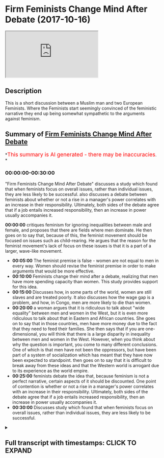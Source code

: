 # Firm Feminists Change Mind After Debate (2017-10-16)

<iframe loading='lazy' allow='autoplay' src='https://www.youtube.com/embed/Mmu0GgrKTnU'></iframe>

## Description

This is a short discussion between a Muslim man and two European Feminists. Where the Feminists start seemingly convinced of the feministic narrative they end up being somewhat sympathetic to the arguments against feminism.

## Summary of [Firm Feminists Change Mind After Debate](https://www.youtube.com/watch?v=Mmu0GgrKTnU)

*<span style="color:red; font-size:125%">This summary is AI generated - there may be inaccuracies</span>. *

### <a onclick="modifyYTiframeseektime('0')">00:00:00-00:30:00</a>

 "Firm Feminists Change Mind After Debate" discusses a study which found that when feminists focus on overall issues, rather than individual issues, they are less likely to be successful.  also discusses a debate between feminists about whether or not a rise in a manager's power correlates with an increase in their responsibility. Ultimately, both sides of the debate agree that if a job entails increased responsibility, then an increase in power usually accompanies it.

**<a onclick="modifyYTiframeseektime('0')">00:00:00</a>** critiques feminism for ignoring inequalities between male and female, and proposes that there are fields where men dominate. He then goes on to say that, because of this, the feminist movement should be focused on issues such as child-rearing. He argues that the reason for the feminist movement's lack of focus on these issues is that it is a part of a larger, wave-like movement.

* **<a onclick="modifyYTiframeseektime('300')">00:05:00</a>** The feminist premise is false - women are not equal to men in every way. Women should revise the feminist premise in order to make arguments that would be more effective.
* **<a onclick="modifyYTiframeseektime('600')">00:10:00</a>** Feminists change their mind after a debate, realizing that men have more spending capacity than women. This study provides support for this idea.
* **<a onclick="modifyYTiframeseektime('900')">00:15:00</a>** Discusses how, in some parts of the world, women are still slaves and are treated poorly. It also discusses how the wage gap is a problem, and how, in Congo, men are more likely to die than women.
* **<a onclick="modifyYTiframeseektime('1200')">00:20:00</a>** a woman argues that it is ridiculous to talk about "wide equality" between men and women in the West, but it is even more ridiculous to talk about that in Eastern and African countries. She goes on to say that in those countries, men have more money due to the fact that they need to feed their families. She then says that if you are one-dimensional, you will think that there is a large disparity in inequality between men and women in the West. However, when you think about why the question is important, you come to many different conclusions. One of which is that men have not been the oppressors, but have been part of a system of socialization which has meant that they have now been expected to standpoint.  then goes on to say that it is difficult to break away from these ideas and that the Western world is arrogant due to its experience as the world empire.
* **<a onclick="modifyYTiframeseektime('1500')">00:25:00</a>**  feminists debate the idea that, because feminism is not a perfect narrative, certain aspects of it should be discounted. One point of contention is whether or not a rise in a manager's power correlates with an increase in their responsibility. Ultimately, both sides of the debate agree that if a job entails increased responsibility, then an increase in power usually accompanies it.
* **<a onclick="modifyYTiframeseektime('1800')">00:30:00</a>** Discusses study which found that when feminists focus on overall issues, rather than individual issues, they are less likely to be successful.

<details><summary><h2>Full transcript with timestamps: CLICK TO EXPAND</h2></summary>

<a onclick="modifyYTiframeseektime('21')">0:00:21</a> simply because why the looks of it from  
<a onclick="modifyYTiframeseektime('24')">0:00:24</a> a new perspective not as interested in  
<a onclick="modifyYTiframeseektime('26')">0:00:26</a> debates why are we more interested a  
<a onclick="modifyYTiframeseektime('34')">0:00:34</a> makeup more interested in robots no  
<a onclick="modifyYTiframeseektime('44')">0:00:44</a> reason why I'm a moisture social  
<a onclick="modifyYTiframeseektime('50')">0:00:50</a> construction or is it something that it  
<a onclick="modifyYTiframeseektime('52')">0:00:52</a> partially is like some culture I think  
<a onclick="modifyYTiframeseektime('57')">0:00:57</a> in some cultures women don't have  
<a onclick="modifyYTiframeseektime('67')">0:01:07</a> don't know about cultures where they are  
<a onclick="modifyYTiframeseektime('70')">0:01:10</a> part of debates that I did partially  
<a onclick="modifyYTiframeseektime('74')">0:01:14</a> like their disinterest is partially the  
<a onclick="modifyYTiframeseektime('77')">0:01:17</a> fault of the society that they grew up  
<a onclick="modifyYTiframeseektime('99')">0:01:39</a> that's the case this is a natural  
<a onclick="modifyYTiframeseektime('102')">0:01:42</a> reflection of who wants to do like maybe  
<a onclick="modifyYTiframeseektime('111')">0:01:51</a> some people uncomfortable about certain  
<a onclick="modifyYTiframeseektime('115')">0:01:55</a> things due to the way that was society's  
<a onclick="modifyYTiframeseektime('117')">0:01:57</a> chocolate I think you know what the same  
<a onclick="modifyYTiframeseektime('125')">0:02:05</a> country  
<a onclick="modifyYTiframeseektime('130')">0:02:10</a> can I get something allow me to  
<a onclick="modifyYTiframeseektime('133')">0:02:13</a> speculate I mean I'm not really a as a  
<a onclick="modifyYTiframeseektime('144')">0:02:24</a> result of a feministic narrative which  
<a onclick="modifyYTiframeseektime('148')">0:02:28</a> were blood yeah so feminism is an  
<a onclick="modifyYTiframeseektime('153')">0:02:33</a> ideology which forces want to think  
<a onclick="modifyYTiframeseektime('155')">0:02:35</a> about lack of equality in every single  
<a onclick="modifyYTiframeseektime('158')">0:02:38</a> segment of society so here in speaker's  
<a onclick="modifyYTiframeseektime('161')">0:02:41</a> corner a place where there's no  
<a onclick="modifyYTiframeseektime('163')">0:02:43</a> discussion there's no disagreement that  
<a onclick="modifyYTiframeseektime('167')">0:02:47</a> there's equal opportunities yeah there's  
<a onclick="modifyYTiframeseektime('169')">0:02:49</a> no discrimination in terms of the  
<a onclick="modifyYTiframeseektime('171')">0:02:51</a> population here the demographically no  
<a onclick="modifyYTiframeseektime('174')">0:02:54</a> one is saying for there's no one can  
<a onclick="modifyYTiframeseektime('176')">0:02:56</a> argue that women are not allowed in or  
<a onclick="modifyYTiframeseektime('178')">0:02:58</a> that they're not allowed these  
<a onclick="modifyYTiframeseektime('179')">0:02:59</a> opportunities why even in a place like  
<a onclick="modifyYTiframeseektime('180')">0:03:00</a> this you communist it is not as much  
<a onclick="modifyYTiframeseektime('181')">0:03:01</a> women and there's the fault of this  
<a onclick="modifyYTiframeseektime('183')">0:03:03</a> person before that person I'm just  
<a onclick="modifyYTiframeseektime('185')">0:03:05</a> saying that this is where it becomes  
<a onclick="modifyYTiframeseektime('187')">0:03:07</a> ridiculous in my opinion why because the  
<a onclick="modifyYTiframeseektime('190')">0:03:10</a> feminists ignore it  
<a onclick="modifyYTiframeseektime('192')">0:03:12</a> well if I'm a second heretic when it  
<a onclick="modifyYTiframeseektime('194')">0:03:14</a> gets to this level of insinuating that  
<a onclick="modifyYTiframeseektime('197')">0:03:17</a> every every inequality between male and  
<a onclick="modifyYTiframeseektime('202')">0:03:22</a> female is a result of social pressure  
<a onclick="modifyYTiframeseektime('205')">0:03:25</a> resolve the institution or result of men  
<a onclick="modifyYTiframeseektime('209')">0:03:29</a> even with males for somehow maybe  
<a onclick="modifyYTiframeseektime('212')">0:03:32</a> they're doing something that you know  
<a onclick="modifyYTiframeseektime('214')">0:03:34</a> they're not allowing women to progress  
<a onclick="modifyYTiframeseektime('216')">0:03:36</a> when that happens it becomes fight  
<a onclick="modifyYTiframeseektime('218')">0:03:38</a> ridiculous so here I say sometimes we  
<a onclick="modifyYTiframeseektime('222')">0:03:42</a> have to this is my proposition there are  
<a onclick="modifyYTiframeseektime('225')">0:03:45</a> some fields  
<a onclick="modifyYTiframeseektime('227')">0:03:47</a> there are some fields in humans  
<a onclick="modifyYTiframeseektime('230')">0:03:50</a> economy yeah in any given society  
<a onclick="modifyYTiframeseektime('234')">0:03:54</a> whereby men dominates that profession I  
<a onclick="modifyYTiframeseektime('238')">0:03:58</a> was just reading on BBC that women  
<a onclick="modifyYTiframeseektime('240')">0:04:00</a> dominate Madhuri there's this guy he's a  
<a onclick="modifyYTiframeseektime('243')">0:04:03</a> BBC right now this guy he came in he  
<a onclick="modifyYTiframeseektime('247')">0:04:07</a> wanted to be a midwife yeah a midwife  
<a onclick="modifyYTiframeseektime('249')">0:04:09</a> was the guy who takes me you know care  
<a onclick="modifyYTiframeseektime('251')">0:04:11</a> of pregnant women and the delivery of  
<a onclick="modifyYTiframeseektime('253')">0:04:13</a> the baby and then afterwards yeah  
<a onclick="modifyYTiframeseektime('256')">0:04:16</a> women don't demand it and sometimes they  
<a onclick="modifyYTiframeseektime('259')">0:04:19</a> reject it so in other words the consumer  
<a onclick="modifyYTiframeseektime('262')">0:04:22</a> here which is a woman because only a  
<a onclick="modifyYTiframeseektime('264')">0:04:24</a> woman can be pregnant and give birth  
<a onclick="modifyYTiframeseektime('265')">0:04:25</a> they don't want this for the most part  
<a onclick="modifyYTiframeseektime('268')">0:04:28</a> they don't feel comfortable with this  
<a onclick="modifyYTiframeseektime('269')">0:04:29</a> yeah now the feminist movement has not  
<a onclick="modifyYTiframeseektime('272')">0:04:32</a> said anything about and not said well  
<a onclick="modifyYTiframeseektime('275')">0:04:35</a> done we want we want equality in  
<a onclick="modifyYTiframeseektime('277')">0:04:37</a> mid-missouri  
<a onclick="modifyYTiframeseektime('279')">0:04:39</a> that's not really their reason to be  
<a onclick="modifyYTiframeseektime('282')">0:04:42</a> there I mean the feminist part really  
<a onclick="modifyYTiframeseektime('284')">0:04:44</a> has the same  
<a onclick="modifyYTiframeseektime('287')">0:04:47</a> yeah about issues because they have like  
<a onclick="modifyYTiframeseektime('290')">0:04:50</a> a like a wave like it's the same thing  
<a onclick="modifyYTiframeseektime('293')">0:04:53</a> you cannot the connect movement to to  
<a onclick="modifyYTiframeseektime('296')">0:04:56</a> about the DVD child it's less to do with  
<a onclick="modifyYTiframeseektime('301')">0:05:01</a> intellectual equality and like as more  
<a onclick="modifyYTiframeseektime('304')">0:05:04</a> to do with biology and if a man was  
<a onclick="modifyYTiframeseektime('307')">0:05:07</a> having like a testicular examination he  
<a onclick="modifyYTiframeseektime('310')">0:05:10</a> would probably also want someone  
<a onclick="modifyYTiframeseektime('314')">0:05:14</a> now thank you very much that's that's  
<a onclick="modifyYTiframeseektime('316')">0:05:16</a> good I agree with that of academic like  
<a onclick="modifyYTiframeseektime('324')">0:05:24</a> intellect and that our intellect base  
<a onclick="modifyYTiframeseektime('326')">0:05:26</a> and just  
<a onclick="modifyYTiframeseektime('330')">0:05:30</a> yeah I did oh you mean I think you made  
<a onclick="modifyYTiframeseektime('332')">0:05:32</a> a really really good point yeah both of  
<a onclick="modifyYTiframeseektime('334')">0:05:34</a> you made really good points I agree with  
<a onclick="modifyYTiframeseektime('335')">0:05:35</a> your point Jeff what one the situation  
<a onclick="modifyYTiframeseektime('338')">0:05:38</a> is this  
<a onclick="modifyYTiframeseektime('341')">0:05:41</a> this firmness would actually argue that  
<a onclick="modifyYTiframeseektime('345')">0:05:45</a> there should be absolute equality  
<a onclick="modifyYTiframeseektime('347')">0:05:47</a> between men aware what absolute absolute  
<a onclick="modifyYTiframeseektime('350')">0:05:50</a> equality entails is literally every  
<a onclick="modifyYTiframeseektime('353')">0:05:53</a> social political and economic factor is  
<a onclick="modifyYTiframeseektime('357')">0:05:57</a> equalized to the nth degree so  
<a onclick="modifyYTiframeseektime('359')">0:05:59</a> everything is perfect I say no we should  
<a onclick="modifyYTiframeseektime('363')">0:06:03</a> potentially have a general equality yeah  
<a onclick="modifyYTiframeseektime('366')">0:06:06</a> well not an absolute equality because  
<a onclick="modifyYTiframeseektime('367')">0:06:07</a> when you start speaking about absolute  
<a onclick="modifyYTiframeseektime('369')">0:06:09</a> equality then these examples of males  
<a onclick="modifyYTiframeseektime('372')">0:06:12</a> wanting to be examined by another male  
<a onclick="modifyYTiframeseektime('374')">0:06:14</a> available particular cancer whatever may  
<a onclick="modifyYTiframeseektime('377')">0:06:17</a> be or woman wanting to be examined by  
<a onclick="modifyYTiframeseektime('379')">0:06:19</a> another woman when it comes to giving a  
<a onclick="modifyYTiframeseektime('381')">0:06:21</a> verse or in mid-missouri or whatever  
<a onclick="modifyYTiframeseektime('383')">0:06:23</a> those arguments can't be made but me and  
<a onclick="modifyYTiframeseektime('385')">0:06:25</a> you both can see you see the value in  
<a onclick="modifyYTiframeseektime('388')">0:06:28</a> those arguments in other words the  
<a onclick="modifyYTiframeseektime('389')">0:06:29</a> feminist premise is false  
<a onclick="modifyYTiframeseektime('393')">0:06:33</a> it's true that a lot of feminists argue  
<a onclick="modifyYTiframeseektime('395')">0:06:35</a> for absolutely polity back yes Nolan or  
<a onclick="modifyYTiframeseektime('398')">0:06:38</a> I think that's also like that used to be  
<a onclick="modifyYTiframeseektime('401')">0:06:41</a> more in the old like in the 70s that's  
<a onclick="modifyYTiframeseektime('404')">0:06:44</a> what they wanted but now something I  
<a onclick="modifyYTiframeseektime('409')">0:06:49</a> read recently a very simple is their  
<a onclick="modifyYTiframeseektime('410')">0:06:50</a> family's book by magazi I thought you  
<a onclick="modifyYTiframeseektime('415')">0:06:55</a> know a taffetta Ted Ted talk speech  
<a onclick="modifyYTiframeseektime('417')">0:06:57</a> right and it's for fourteen points of  
<a onclick="modifyYTiframeseektime('419')">0:06:59</a> Communist Manifesto some tonight  
<a onclick="modifyYTiframeseektime('422')">0:07:02</a> fifteen points or 14 I remember number  
<a onclick="modifyYTiframeseektime('426')">0:07:06</a> one point that she made was that you  
<a onclick="modifyYTiframeseektime('428')">0:07:08</a> matter equally no matter what that's  
<a onclick="modifyYTiframeseektime('430')">0:07:10</a> what she said no matter what no ifs no  
<a onclick="modifyYTiframeseektime('432')">0:07:12</a> buts so in other words the way I've  
<a onclick="modifyYTiframeseektime('435')">0:07:15</a> interpreted her first point and her  
<a onclick="modifyYTiframeseektime('437')">0:07:17</a> so-called terminus manifesto is to  
<a onclick="modifyYTiframeseektime('439')">0:07:19</a> suggest that there should be an absolute  
<a onclick="modifyYTiframeseektime('441')">0:07:21</a> equality now if we're in turn this is  
<a onclick="modifyYTiframeseektime('443')">0:07:23</a> not the seventies movement or the second  
<a onclick="modifyYTiframeseektime('445')">0:07:25</a> wave feminism this is you know three  
<a onclick="modifyYTiframeseektime('448')">0:07:28</a> first century feminism I'm saying that  
<a onclick="modifyYTiframeseektime('449')">0:07:29</a> if we want to make those arguments that  
<a onclick="modifyYTiframeseektime('452')">0:07:32</a> we've made today we should we should  
<a onclick="modifyYTiframeseektime('453')">0:07:33</a> actually say we need to revise the  
<a onclick="modifyYTiframeseektime('455')">0:07:35</a> feminist premise because every time now  
<a onclick="modifyYTiframeseektime('458')">0:07:38</a> we ask question do you have to go on our  
<a onclick="modifyYTiframeseektime('459')">0:07:39</a> feminist glasses and ask the question  
<a onclick="modifyYTiframeseektime('462')">0:07:42</a> before we do so one thing is that the  
<a onclick="modifyYTiframeseektime('464')">0:07:44</a> glasses have a have a skewed in other  
<a onclick="modifyYTiframeseektime('470')">0:07:50</a> words they skew your thinking to a  
<a onclick="modifyYTiframeseektime('472')">0:07:52</a> certain direction they magnify certain  
<a onclick="modifyYTiframeseektime('474')">0:07:54</a> things we should not be magnified and  
<a onclick="modifyYTiframeseektime('475')">0:07:55</a> they reduce sentence we should not be  
<a onclick="modifyYTiframeseektime('477')">0:07:57</a> reduced because this mug would my point  
<a onclick="modifyYTiframeseektime('480')">0:08:00</a> I think that you're saying that  
<a onclick="modifyYTiframeseektime('485')">0:08:05</a> because much of the feminist movement is  
<a onclick="modifyYTiframeseektime('488')">0:08:08</a> not really in the institutions somehow  
<a onclick="modifyYTiframeseektime('491')">0:08:11</a> they have entered the most the  
<a onclick="modifyYTiframeseektime('498')">0:08:18</a> high-class line mr. oh yeah  
<a onclick="modifyYTiframeseektime('500')">0:08:20</a> have allowed them to be like Dettol  
<a onclick="modifyYTiframeseektime('504')">0:08:24</a> really hot I mean you can't really talk  
<a onclick="modifyYTiframeseektime('507')">0:08:27</a> about the quality and and see what is  
<a onclick="modifyYTiframeseektime('512')">0:08:32</a> biologically linked to the women and  
<a onclick="modifyYTiframeseektime('515')">0:08:35</a> what is not and what is those opposed  
<a onclick="modifyYTiframeseektime('521')">0:08:41</a> down in America in the demographical  
<a onclick="modifyYTiframeseektime('523')">0:08:43</a> perspective were 85 percent of women  
<a onclick="modifyYTiframeseektime('526')">0:08:46</a> disassociated with the feminist movement  
<a onclick="modifyYTiframeseektime('528')">0:08:48</a> so from the demographic perspective I  
<a onclick="modifyYTiframeseektime('530')">0:08:50</a> don't think that people are feminists by  
<a onclick="modifyYTiframeseektime('532')">0:08:52</a> Lodge but the point of our institution  
<a onclick="modifyYTiframeseektime('534')">0:08:54</a> has definitely changed Semitism Kennedy  
<a onclick="modifyYTiframeseektime('539')">0:08:59</a> and Johnson right America they actually  
<a onclick="modifyYTiframeseektime('543')">0:09:03</a> put her law equality legislation 96 a  
<a onclick="modifyYTiframeseektime('546')">0:09:06</a> few nights until Joe Johnson drains it  
<a onclick="modifyYTiframeseektime('550')">0:09:10</a> was a range of legislation I was before  
<a onclick="modifyYTiframeseektime('551')">0:09:11</a> and continue to purport in this country  
<a onclick="modifyYTiframeseektime('553')">0:09:13</a> 1998 equality act another so these  
<a onclick="modifyYTiframeseektime('559')">0:09:19</a> things are influenced by the public  
<a onclick="modifyYTiframeseektime('561')">0:09:21</a> school who can say they're not and I  
<a onclick="modifyYTiframeseektime('563')">0:09:23</a> think that there is a reason for it to  
<a onclick="modifyYTiframeseektime('565')">0:09:25</a> be in place not saying it's a bad thing  
<a onclick="modifyYTiframeseektime('567')">0:09:27</a> actually that's a bad thing why I'm  
<a onclick="modifyYTiframeseektime('569')">0:09:29</a> saying is that when we start insisting  
<a onclick="modifyYTiframeseektime('571')">0:09:31</a> on equality on every big and small thing  
<a onclick="modifyYTiframeseektime('574')">0:09:34</a> we start to fall into problems when we  
<a onclick="modifyYTiframeseektime('577')">0:09:37</a> start going into the nuances on society  
<a onclick="modifyYTiframeseektime('579')">0:09:39</a> like things like memory you need to get  
<a onclick="modifyYTiframeseektime('585')">0:09:45</a> over the bigger issues first or like  
<a onclick="modifyYTiframeseektime('587')">0:09:47</a> equality of pay and things that are  
<a onclick="modifyYTiframeseektime('590')">0:09:50</a> still a huge problem before they will  
<a onclick="modifyYTiframeseektime('593')">0:09:53</a> pay the problem yes somehow you need to  
<a onclick="modifyYTiframeseektime('598')">0:09:58</a> give it up to the so where is the  
<a onclick="modifyYTiframeseektime('604')">0:10:04</a> quality of problem where is that problem  
<a onclick="modifyYTiframeseektime('606')">0:10:06</a> in America in Germany in Germany has  
<a onclick="modifyYTiframeseektime('608')">0:10:08</a> also on how ordinal all of you come to  
<a onclick="modifyYTiframeseektime('610')">0:10:10</a> that conclusion so I know America  
<a onclick="modifyYTiframeseektime('613')">0:10:13</a> actually forced a lot of companies in  
<a onclick="modifyYTiframeseektime('616')">0:10:16</a> Germany to start hiring more women into  
<a onclick="modifyYTiframeseektime('618')">0:10:18</a> CEO positions and it was not enforced  
<a onclick="modifyYTiframeseektime('622')">0:10:22</a> enough and so even by the end of the  
<a onclick="modifyYTiframeseektime('624')">0:10:24</a> year there were less women in the CEO  
<a onclick="modifyYTiframeseektime('626')">0:10:26</a> positions than there by law should have  
<a onclick="modifyYTiframeseektime('629')">0:10:29</a> been  
<a onclick="modifyYTiframeseektime('632')">0:10:32</a> well I want to tell you is that there's  
<a onclick="modifyYTiframeseektime('633')">0:10:33</a> an interesting book there's two books at  
<a onclick="modifyYTiframeseektime('636')">0:10:36</a> this guy's written which I actually  
<a onclick="modifyYTiframeseektime('637')">0:10:37</a> recommend him there is worried feral  
<a onclick="modifyYTiframeseektime('639')">0:10:39</a> warfare in something like this between  
<a onclick="modifyYTiframeseektime('642')">0:10:42</a> the elves and  
<a onclick="modifyYTiframeseektime('643')">0:10:43</a> he wrote one book called the myth of  
<a onclick="modifyYTiframeseektime('645')">0:10:45</a> male power and he wrote another book  
<a onclick="modifyYTiframeseektime('647')">0:10:47</a> about pain but he was really very strong  
<a onclick="modifyYTiframeseektime('652')">0:10:52</a> in his analysis I believe he was talking  
<a onclick="modifyYTiframeseektime('654')">0:10:54</a> about the American context but it's also  
<a onclick="modifyYTiframeseektime('655')">0:10:55</a> the Western context what he said is that  
<a onclick="modifyYTiframeseektime('658')">0:10:58</a> basically the wage the gender wage gap  
<a onclick="modifyYTiframeseektime('661')">0:11:01</a> because of his muscle you why he says  
<a onclick="modifyYTiframeseektime('663')">0:11:03</a> that he says that when we compare men  
<a onclick="modifyYTiframeseektime('665')">0:11:05</a> and women's pain we compare like for  
<a onclick="modifyYTiframeseektime('668')">0:11:08</a> like so for example we literally look in  
<a onclick="modifyYTiframeseektime('670')">0:11:10</a> every given sector  
<a onclick="modifyYTiframeseektime('677')">0:11:17</a> we look at every given sector for things  
<a onclick="modifyYTiframeseektime('680')">0:11:20</a> like we look at what an engineer woman  
<a onclick="modifyYTiframeseektime('684')">0:11:24</a> is making compared to an engineer man  
<a onclick="modifyYTiframeseektime('686')">0:11:26</a> what engineer what a doctor woman is  
<a onclick="modifyYTiframeseektime('688')">0:11:28</a> making professor was up to man is big  
<a onclick="modifyYTiframeseektime('690')">0:11:30</a> and we look at the means of those few  
<a onclick="modifyYTiframeseektime('692')">0:11:32</a> things for the man so what he says is  
<a onclick="modifyYTiframeseektime('700')">0:11:40</a> that though he says eleven reasons why  
<a onclick="modifyYTiframeseektime('703')">0:11:43</a> actually men don't make more than women  
<a onclick="modifyYTiframeseektime('706')">0:11:46</a> he says one of them is the fact that men  
<a onclick="modifyYTiframeseektime('707')">0:11:47</a> decide to continue in what occupation  
<a onclick="modifyYTiframeseektime('710')">0:11:50</a> whereas women take maternity leave in  
<a onclick="modifyYTiframeseektime('712')">0:11:52</a> other words the experience of a man is  
<a onclick="modifyYTiframeseektime('714')">0:11:54</a> more than the experience of a woman  
<a onclick="modifyYTiframeseektime('715')">0:11:55</a> where the analysis is fair is diffic a  
<a onclick="modifyYTiframeseektime('718')">0:11:58</a> shoes and experience are the same for  
<a onclick="modifyYTiframeseektime('720')">0:12:00</a> example if I have the same  
<a onclick="modifyYTiframeseektime('722')">0:12:02</a> qualifications as you and I get a job  
<a onclick="modifyYTiframeseektime('725')">0:12:05</a> and you don't get a job I got the same  
<a onclick="modifyYTiframeseektime('727')">0:12:07</a> experiences use and that's a problem  
<a onclick="modifyYTiframeseektime('729')">0:12:09</a> that's one that's one thing the other  
<a onclick="modifyYTiframeseektime('731')">0:12:11</a> point is part-time and full-time  
<a onclick="modifyYTiframeseektime('732')">0:12:12</a> occupation to a woman choose to go on  
<a onclick="modifyYTiframeseektime('734')">0:12:14</a> part-time more often than men a third  
<a onclick="modifyYTiframeseektime('737')">0:12:17</a> thing is men decide to go to other  
<a onclick="modifyYTiframeseektime('739')">0:12:19</a> countries and other localities whereby  
<a onclick="modifyYTiframeseektime('741')">0:12:21</a> there's more traveling because for some  
<a onclick="modifyYTiframeseektime('743')">0:12:23</a> reason men generally like to travel more  
<a onclick="modifyYTiframeseektime('745')">0:12:25</a> for work for men like to do or men have  
<a onclick="modifyYTiframeseektime('749')">0:12:29</a> shown perspective to be able to work in  
<a onclick="modifyYTiframeseektime('753')">0:12:33</a> what they do survive  
<a onclick="modifyYTiframeseektime('754')">0:12:34</a> there's 11 of those I'm not going to go  
<a onclick="modifyYTiframeseektime('755')">0:12:35</a> through them but basically he goes and  
<a onclick="modifyYTiframeseektime('758')">0:12:38</a> in a lot of jobs you don't necessarily  
<a onclick="modifyYTiframeseektime('760')">0:12:40</a> enter a dangerous environment so like  
<a onclick="modifyYTiframeseektime('763')">0:12:43</a> for construction workers it's completely  
<a onclick="modifyYTiframeseektime('765')">0:12:45</a> understandable that you're a doctor like  
<a onclick="modifyYTiframeseektime('767')">0:12:47</a> you said yeah except it so we have to  
<a onclick="modifyYTiframeseektime('770')">0:12:50</a> also apply the other logic now an  
<a onclick="modifyYTiframeseektime('772')">0:12:52</a> interesting point to know is as follows  
<a onclick="modifyYTiframeseektime('774')">0:12:54</a> there's a difference and this is a  
<a onclick="modifyYTiframeseektime('775')">0:12:55</a> really powerful point that he made to  
<a onclick="modifyYTiframeseektime('777')">0:12:57</a> think about it he said there's a  
<a onclick="modifyYTiframeseektime('779')">0:12:59</a> difference between  
<a onclick="modifyYTiframeseektime('781')">0:13:01</a> next gross earnings and net spending  
<a onclick="modifyYTiframeseektime('785')">0:13:05</a> capacity okay now let me tell you what  
<a onclick="modifyYTiframeseektime('788')">0:13:08</a> we mean in most countries and most  
<a onclick="modifyYTiframeseektime('790')">0:13:10</a> civilizations and especially now even in  
<a onclick="modifyYTiframeseektime('792')">0:13:12</a> the West even in the West the second  
<a onclick="modifyYTiframeseektime('795')">0:13:15</a> time this second wave feminist movement  
<a onclick="modifyYTiframeseektime('798')">0:13:18</a> even after that we find that basically  
<a onclick="modifyYTiframeseektime('802')">0:13:22</a> men have to spend for their family  
<a onclick="modifyYTiframeseektime('805')">0:13:25</a> that's usually as a trend yeah they have  
<a onclick="modifyYTiframeseektime('807')">0:13:27</a> children they're more expected they're  
<a onclick="modifyYTiframeseektime('809')">0:13:29</a> socialized to do that now if that's the  
<a onclick="modifyYTiframeseektime('813')">0:13:33</a> case what what what Farrell was able to  
<a onclick="modifyYTiframeseektime('816')">0:13:36</a> show us and his endnotes of his book the  
<a onclick="modifyYTiframeseektime('818')">0:13:38</a> myth of her power is that when we  
<a onclick="modifyYTiframeseektime('820')">0:13:40</a> compare male and female male and female  
<a onclick="modifyYTiframeseektime('824')">0:13:44</a> spending power  
<a onclick="modifyYTiframeseektime('825')">0:13:45</a> we notice that male spending power from  
<a onclick="modifyYTiframeseektime('828')">0:13:48</a> he wrote his first book in 97 I think in  
<a onclick="modifyYTiframeseektime('831')">0:13:51</a> the second one available 2008 the same  
<a onclick="modifyYTiframeseektime('833')">0:13:53</a> book one or two editions and I think the  
<a onclick="modifyYTiframeseektime('836')">0:13:56</a> first edition you said that basically  
<a onclick="modifyYTiframeseektime('839')">0:13:59</a> woman made on average had an average  
<a onclick="modifyYTiframeseektime('842')">0:14:02</a> spending capacity of 10,000 dollars not  
<a onclick="modifyYTiframeseektime('845')">0:14:05</a> money that they make for money that they  
<a onclick="modifyYTiframeseektime('847')">0:14:07</a> can spend a year banning men made 10,000  
<a onclick="modifyYTiframeseektime('851')">0:14:11</a> women made 14,000 in other words woman  
<a onclick="modifyYTiframeseektime('854')">0:14:14</a> have women have more net spending  
<a onclick="modifyYTiframeseektime('857')">0:14:17</a> capacity than men according to this  
<a onclick="modifyYTiframeseektime('859')">0:14:19</a> study that his purport therefore we have  
<a onclick="modifyYTiframeseektime('863')">0:14:23</a> to be holistic in our economic analysis  
<a onclick="modifyYTiframeseektime('865')">0:14:25</a> I think that really the people that push  
<a onclick="modifyYTiframeseektime('867')">0:14:27</a> forward this whole gender pay disparity  
<a onclick="modifyYTiframeseektime('871')">0:14:31</a> thing people who have a disfluency real  
<a onclick="modifyYTiframeseektime('875')">0:14:35</a> at rebuilding schools a hard time  
<a onclick="modifyYTiframeseektime('876')">0:14:36</a> understanding economics  
<a onclick="modifyYTiframeseektime('879')">0:14:39</a> but if you if you like look at the  
<a onclick="modifyYTiframeseektime('882')">0:14:42</a> spending again on another level women  
<a onclick="modifyYTiframeseektime('884')">0:14:44</a> buying must've food for the household  
<a onclick="modifyYTiframeseektime('886')">0:14:46</a> because they're expected to be cooks and  
<a onclick="modifyYTiframeseektime('889')">0:14:49</a> things like that or they have we say  
<a onclick="modifyYTiframeseektime('897')">0:14:57</a> that men have been in most cultures in  
<a onclick="modifyYTiframeseektime('899')">0:14:59</a> societies have been socialized feeling  
<a onclick="modifyYTiframeseektime('902')">0:15:02</a> that they have to pay for the more and  
<a onclick="modifyYTiframeseektime('905')">0:15:05</a> more women are also contributing to the  
<a onclick="modifyYTiframeseektime('907')">0:15:07</a> household yeah I'm saying that's not  
<a onclick="modifyYTiframeseektime('909')">0:15:09</a> happening definitely the Western world  
<a onclick="modifyYTiframeseektime('910')">0:15:10</a> has somebody now when we go east that's  
<a onclick="modifyYTiframeseektime('913')">0:15:13</a> happening less and less and this is  
<a onclick="modifyYTiframeseektime('914')">0:15:14</a> where the problem is I love people say  
<a onclick="modifyYTiframeseektime('916')">0:15:16</a> that well look at the other parts of the  
<a onclick="modifyYTiframeseektime('918')">0:15:18</a> world ok Africa look at Asia China  
<a onclick="modifyYTiframeseektime('920')">0:15:20</a> places  
<a onclick="modifyYTiframeseektime('939')">0:15:39</a> so yeah point to you know and most of us  
<a onclick="modifyYTiframeseektime('943')">0:15:43</a> wanna make this point and most of the  
<a onclick="modifyYTiframeseektime('945')">0:15:45</a> permanent analyses that I've come across  
<a onclick="modifyYTiframeseektime('947')">0:15:47</a> I've always seen them and this is what  
<a onclick="modifyYTiframeseektime('949')">0:15:49</a> similar what others have said devotee  
<a onclick="modifyYTiframeseektime('952')">0:15:52</a> Baba Covenant will report  
<a onclick="modifyYTiframeseektime('957')">0:15:57</a> feminine mystique and all of these books  
<a onclick="modifyYTiframeseektime('959')">0:15:59</a> which are the seminal works talking  
<a onclick="modifyYTiframeseektime('961')">0:16:01</a> about Mike no line of books or radical  
<a onclick="modifyYTiframeseektime('965')">0:16:05</a> books about mainstream feminist book the  
<a onclick="modifyYTiframeseektime('968')">0:16:08</a> boy  
<a onclick="modifyYTiframeseektime('968')">0:16:08</a> the majority of them which I've read  
<a onclick="modifyYTiframeseektime('970')">0:16:10</a> always make this comparison which makes  
<a onclick="modifyYTiframeseektime('972')">0:16:12</a> me quite angry actually you know what  
<a onclick="modifyYTiframeseektime('975')">0:16:15</a> comparison is the makes comparison  
<a onclick="modifyYTiframeseektime('977')">0:16:17</a> between these women and stay please  
<a onclick="modifyYTiframeseektime('979')">0:16:19</a> basic obscene effects Simone de Beauvoir  
<a onclick="modifyYTiframeseektime('982')">0:16:22</a> actually goes as far as talk about black  
<a onclick="modifyYTiframeseektime('984')">0:16:24</a> slave now why does that make the upset  
<a onclick="modifyYTiframeseektime('989')">0:16:29</a> because actually  
<a onclick="modifyYTiframeseektime('991')">0:16:31</a> the meeting and demoralizing clothes  
<a onclick="modifyYTiframeseektime('997')">0:16:37</a> black people they were forced and then  
<a onclick="modifyYTiframeseektime('1000')">0:16:40</a> they were whipped  
<a onclick="modifyYTiframeseektime('1001')">0:16:41</a> they were raped things that don't happen  
<a onclick="modifyYTiframeseektime('1003')">0:16:43</a> to women on a regular basis I'm sorry  
<a onclick="modifyYTiframeseektime('1006')">0:16:46</a> they just don't we're gonna don't get  
<a onclick="modifyYTiframeseektime('1007')">0:16:47</a> ripped either ways that black people  
<a onclick="modifyYTiframeseektime('1009')">0:16:49</a> were whipped don't get killed they don't  
<a onclick="modifyYTiframeseektime('1010')">0:16:50</a> get separated a family a child she's  
<a onclick="modifyYTiframeseektime('1021')">0:17:01</a> engaged a marriage  
<a onclick="modifyYTiframeseektime('1022')">0:17:02</a> I wonder what find a way if you look at  
<a onclick="modifyYTiframeseektime('1024')">0:17:04</a> one of my interviews online in French  
<a onclick="modifyYTiframeseektime('1026')">0:17:06</a> much translated into English yeah that  
<a onclick="modifyYTiframeseektime('1028')">0:17:08</a> interview she says that she's against  
<a onclick="modifyYTiframeseektime('1032')">0:17:12</a> Mary she was never married before she's  
<a onclick="modifyYTiframeseektime('1034')">0:17:14</a> actually she believes that she's got a  
<a onclick="modifyYTiframeseektime('1035')">0:17:15</a> chapter in a book for marriage she talks  
<a onclick="modifyYTiframeseektime('1038')">0:17:18</a> about how marriage is an impressive  
<a onclick="modifyYTiframeseektime('1039')">0:17:19</a> institution and she's never been married  
<a onclick="modifyYTiframeseektime('1042')">0:17:22</a> and she feels this liberating to never  
<a onclick="modifyYTiframeseektime('1044')">0:17:24</a> get married like this women continue to  
<a onclick="modifyYTiframeseektime('1046')">0:17:26</a> get anyway one thing is this  
<a onclick="modifyYTiframeseektime('1051')">0:17:31</a> not only is it demoralizing but if there  
<a onclick="modifyYTiframeseektime('1053')">0:17:33</a> was going to be any kind of analysis  
<a onclick="modifyYTiframeseektime('1055')">0:17:35</a> between slave and someone in the  
<a onclick="modifyYTiframeseektime('1059')">0:17:39</a> household that would have to be the man  
<a onclick="modifyYTiframeseektime('1060')">0:17:40</a> especially in the eastern world let me  
<a onclick="modifyYTiframeseektime('1062')">0:17:42</a> explain myself  
<a onclick="modifyYTiframeseektime('1062')">0:17:42</a> let me explain so we're talking about  
<a onclick="modifyYTiframeseektime('1064')">0:17:44</a> muscle if you will if we now transport  
<a onclick="modifyYTiframeseektime('1069')">0:17:49</a> ourselves when London speakers corner we  
<a onclick="modifyYTiframeseektime('1072')">0:17:52</a> go into a transportation machine or go  
<a onclick="modifyYTiframeseektime('1074')">0:17:54</a> to a plane and we're going to go - I  
<a onclick="modifyYTiframeseektime('1076')">0:17:56</a> don't know Kenya one of the African  
<a onclick="modifyYTiframeseektime('1079')">0:17:59</a> country swaps are in African countries  
<a onclick="modifyYTiframeseektime('1080')">0:18:00</a> Kenya let's go somewhere deeper Zimbabwe  
<a onclick="modifyYTiframeseektime('1083')">0:18:03</a> yeah go to any of those countries you'll  
<a onclick="modifyYTiframeseektime('1087')">0:18:07</a> find small Congo Congo is a good example  
<a onclick="modifyYTiframeseektime('1089')">0:18:09</a> yeah especially in some areas  
<a onclick="modifyYTiframeseektime('1092')">0:18:12</a> go to Congo you'll find smooth men small  
<a onclick="modifyYTiframeseektime('1095')">0:18:15</a> boys actually the age of seven years of  
<a onclick="modifyYTiframeseektime('1098')">0:18:18</a> tying the world of work where you know  
<a onclick="modifyYTiframeseektime('1100')">0:18:20</a> here that have you know yet three or  
<a onclick="modifyYTiframeseektime('1103')">0:18:23</a> something for those kids here in the  
<a onclick="modifyYTiframeseektime('1106')">0:18:26</a> Congo they have to start mining yeah  
<a onclick="modifyYTiframeseektime('1108')">0:18:28</a> those those kids that start mining at  
<a onclick="modifyYTiframeseektime('1112')">0:18:32</a> the age of seven and continue doing so  
<a onclick="modifyYTiframeseektime('1113')">0:18:33</a> until they're 47 we're in Congo I think  
<a onclick="modifyYTiframeseektime('1117')">0:18:37</a> their life expectancy is 50 or something  
<a onclick="modifyYTiframeseektime('1118')">0:18:38</a> one of the lowest in the world  
<a onclick="modifyYTiframeseektime('1122')">0:18:42</a> think about it to feed his family that  
<a onclick="modifyYTiframeseektime('1125')">0:18:45</a> person has to go to different villages  
<a onclick="modifyYTiframeseektime('1127')">0:18:47</a> and fetch different places I don't  
<a onclick="modifyYTiframeseektime('1129')">0:18:49</a> consider that bus depressing his wife  
<a onclick="modifyYTiframeseektime('1134')">0:18:54</a> that guy he is the slave owner and the  
<a onclick="modifyYTiframeseektime('1137')">0:18:57</a> woman in his house with this name I say  
<a onclick="modifyYTiframeseektime('1140')">0:19:00</a> if there's any slave is him they might  
<a onclick="modifyYTiframeseektime('1144')">0:19:04</a> have some privileges I mean what the  
<a onclick="modifyYTiframeseektime('1155')">0:19:15</a> David can receive always what Hyundai  
<a onclick="modifyYTiframeseektime('1158')">0:19:18</a> perspective there  
<a onclick="modifyYTiframeseektime('1159')">0:19:19</a> that women to be with them four hours a  
<a onclick="modifyYTiframeseektime('1164')">0:19:24</a> day or something yeah  
<a onclick="modifyYTiframeseektime('1165')">0:19:25</a> well 13 14 let's be perfect I mean sorry  
<a onclick="modifyYTiframeseektime('1167')">0:19:27</a> the but not on the field but what I'm  
<a onclick="modifyYTiframeseektime('1174')">0:19:34</a> saying is that's the pop yes you're  
<a onclick="modifyYTiframeseektime('1176')">0:19:36</a> right but let me be a double dad okay  
<a onclick="modifyYTiframeseektime('1178')">0:19:38</a> for a bit  
<a onclick="modifyYTiframeseektime('1178')">0:19:38</a> the older is working at the household  
<a onclick="modifyYTiframeseektime('1180')">0:19:40</a> she's safe with him he's a he's a higher  
<a onclick="modifyYTiframeseektime('1182')">0:19:42</a> risk of death he has a lower life  
<a onclick="modifyYTiframeseektime('1185')">0:19:45</a> expectancy he has a higher risk of  
<a onclick="modifyYTiframeseektime('1187')">0:19:47</a> getting diseases he has a higher risk of  
<a onclick="modifyYTiframeseektime('1189')">0:19:49</a> getting killed by one of the militias  
<a onclick="modifyYTiframeseektime('1191')">0:19:51</a> and in Congo the appellations so when  
<a onclick="modifyYTiframeseektime('1193')">0:19:53</a> they say and the news my friend the way  
<a onclick="modifyYTiframeseektime('1196')">0:19:56</a> the wage gap yeah look at the wage gap  
<a onclick="modifyYTiframeseektime('1199')">0:19:59</a> you have such a problem with you're born  
<a onclick="modifyYTiframeseektime('1200')">0:20:00</a> a woman  
<a onclick="modifyYTiframeseektime('1200')">0:20:00</a> it's ridiculous to talk about that in  
<a onclick="modifyYTiframeseektime('1202')">0:20:02</a> the West but it's even more ridiculous  
<a onclick="modifyYTiframeseektime('1204')">0:20:04</a> to talk about that in the east and in  
<a onclick="modifyYTiframeseektime('1205')">0:20:05</a> African countries why because in those  
<a onclick="modifyYTiframeseektime('1207')">0:20:07</a> countries men have more money by virtue  
<a onclick="modifyYTiframeseektime('1210')">0:20:10</a> of the fact that they need to to feed  
<a onclick="modifyYTiframeseektime('1212')">0:20:12</a> their families and they do that what  
<a onclick="modifyYTiframeseektime('1214')">0:20:14</a> have you looked at economic indicators  
<a onclick="modifyYTiframeseektime('1215')">0:20:15</a> and you listen to coming to speak on the  
<a onclick="modifyYTiframeseektime('1218')">0:20:18</a> face of it if you're one-dimensional  
<a onclick="modifyYTiframeseektime('1219')">0:20:19</a> you'll think wow what a disparity why  
<a onclick="modifyYTiframeseektime('1221')">0:20:21</a> call it wide equality we live in what  
<a onclick="modifyYTiframeseektime('1223')">0:20:23</a> your oppression we have but when you  
<a onclick="modifyYTiframeseektime('1225')">0:20:25</a> think about why the question why the  
<a onclick="modifyYTiframeseektime('1227')">0:20:27</a> all-important question wise we come to  
<a onclick="modifyYTiframeseektime('1229')">0:20:29</a> many different conclusions will show us  
<a onclick="modifyYTiframeseektime('1231')">0:20:31</a> like men have not being the oppressors  
<a onclick="modifyYTiframeseektime('1234')">0:20:34</a> and the gangsters under you know but  
<a onclick="modifyYTiframeseektime('1240')">0:20:40</a> they have been part of a system of  
<a onclick="modifyYTiframeseektime('1242')">0:20:42</a> socialization which meant that they have  
<a onclick="modifyYTiframeseektime('1244')">0:20:44</a> now been also expected  
<a onclick="modifyYTiframeseektime('1252')">0:20:52</a> standpoint  
<a onclick="modifyYTiframeseektime('1255')">0:20:55</a> it's hardly something I'm sorry by the  
<a onclick="modifyYTiframeseektime('1264')">0:21:04</a> way sometimes I start so can I get a big  
<a onclick="modifyYTiframeseektime('1266')">0:21:06</a> passion gonna say this  
<a onclick="modifyYTiframeseektime('1274')">0:21:14</a> I know it's difficult what about talking  
<a onclick="modifyYTiframeseektime('1277')">0:21:17</a> about let me tell you what  
<a onclick="modifyYTiframeseektime('1280')">0:21:20</a> it's difficult to break away from wait  
<a onclick="modifyYTiframeseektime('1284')">0:21:24</a> for a post enlightenment we could even  
<a onclick="modifyYTiframeseektime('1287')">0:21:27</a> call it let's be honest a post-colonial  
<a onclick="modifyYTiframeseektime('1288')">0:21:28</a> mentality  
<a onclick="modifyYTiframeseektime('1289')">0:21:29</a> what do I mean by that the ideas of the  
<a onclick="modifyYTiframeseektime('1292')">0:21:32</a> Western world are so ingrained into our  
<a onclick="modifyYTiframeseektime('1294')">0:21:34</a> psyche that when we want me to drop  
<a onclick="modifyYTiframeseektime('1297')">0:21:37</a> morality feminism racism this stuff some  
<a onclick="modifyYTiframeseektime('1303')">0:21:43</a> of it is completely right we'll  
<a onclick="modifyYTiframeseektime('1305')">0:21:45</a> completely against racism we don't we  
<a onclick="modifyYTiframeseektime('1307')">0:21:47</a> believe in a general equality between  
<a onclick="modifyYTiframeseektime('1308')">0:21:48</a> men a woman right but you have to start  
<a onclick="modifyYTiframeseektime('1311')">0:21:51</a> being more critical yeah I think I'll be  
<a onclick="modifyYTiframeseektime('1315')">0:21:55</a> honest with you the Western world is  
<a onclick="modifyYTiframeseektime('1316')">0:21:56</a> arrogant now why because after the Cold  
<a onclick="modifyYTiframeseektime('1320')">0:22:00</a> War and you know more about this after  
<a onclick="modifyYTiframeseektime('1327')">0:22:07</a> 91 listen tonight onwards yeah there's a  
<a onclick="modifyYTiframeseektime('1330')">0:22:10</a> superpower in the world there's a huge  
<a onclick="modifyYTiframeseektime('1333')">0:22:13</a> Avenue the American hegemony yeah that  
<a onclick="modifyYTiframeseektime('1336')">0:22:16</a> superpower has taken the ideas from the  
<a onclick="modifyYTiframeseektime('1339')">0:22:19</a> arrival period and is now pumping them  
<a onclick="modifyYTiframeseektime('1341')">0:22:21</a> to the rest of the world  
<a onclick="modifyYTiframeseektime('1343')">0:22:23</a> that's almost I don't see why people  
<a onclick="modifyYTiframeseektime('1345')">0:22:25</a> should be arrogant about the fact that  
<a onclick="modifyYTiframeseektime('1347')">0:22:27</a> there's a super-powerful United America  
<a onclick="modifyYTiframeseektime('1348')">0:22:28</a> why if the history is the shortest lived  
<a onclick="modifyYTiframeseektime('1352')">0:22:32</a> so far youngest super powers ever live  
<a onclick="modifyYTiframeseektime('1355')">0:22:35</a> empires that look at empires that have  
<a onclick="modifyYTiframeseektime('1358')">0:22:38</a> lived in the past look at for example  
<a onclick="modifyYTiframeseektime('1360')">0:22:40</a> the monkeys look at the Ottoman Empire  
<a onclick="modifyYTiframeseektime('1363')">0:22:43</a> for 1453 it's just another Empire 25  
<a onclick="modifyYTiframeseektime('1371')">0:22:51</a> years and now America thinks has got  
<a onclick="modifyYTiframeseektime('1373')">0:22:53</a> everything right and the West things has  
<a onclick="modifyYTiframeseektime('1375')">0:22:55</a> got everything right all of its ideas  
<a onclick="modifyYTiframeseektime('1377')">0:22:57</a> are the ultimate truth and all of the  
<a onclick="modifyYTiframeseektime('1379')">0:22:59</a> other ideas are not right what we have  
<a onclick="modifyYTiframeseektime('1383')">0:23:03</a> to do is we have to be more critical  
<a onclick="modifyYTiframeseektime('1384')">0:23:04</a> than that just because America is  
<a onclick="modifyYTiframeseektime('1385')">0:23:05</a> experiencing its turn as the world  
<a onclick="modifyYTiframeseektime('1388')">0:23:08</a> empire it doesn't mean to say that it's  
<a onclick="modifyYTiframeseektime('1390')">0:23:10</a> ideologies and the ideologies are far  
<a onclick="modifyYTiframeseektime('1392')">0:23:12</a> from it that much from it are the  
<a onclick="modifyYTiframeseektime('1395')">0:23:15</a> correct ideologies we have to think  
<a onclick="modifyYTiframeseektime('1396')">0:23:16</a> people in there  
<a onclick="modifyYTiframeseektime('1399')">0:23:19</a> I'm actually I guess some ideologist  
<a onclick="modifyYTiframeseektime('1401')">0:23:21</a> coming somebody else yeah but I think  
<a onclick="modifyYTiframeseektime('1404')">0:23:24</a> that actually you  
<a onclick="modifyYTiframeseektime('1407')">0:23:27</a> the feminist view you get to realize  
<a onclick="modifyYTiframeseektime('1410')">0:23:30</a> that there's no only one way of feminism  
<a onclick="modifyYTiframeseektime('1412')">0:23:32</a> yes liberal feminism there are lots of  
<a onclick="modifyYTiframeseektime('1417')">0:23:37</a> different  
<a onclick="modifyYTiframeseektime('1420')">0:23:40</a> I know talking about what we're talking  
<a onclick="modifyYTiframeseektime('1423')">0:23:43</a> about we're talking about  
<a onclick="modifyYTiframeseektime('1425')">0:23:45</a> I think that you're right about the  
<a onclick="modifyYTiframeseektime('1428')">0:23:48</a> things of a  
<a onclick="modifyYTiframeseektime('1430')">0:23:50</a> the men are the ones will usually go to  
<a onclick="modifyYTiframeseektime('1433')">0:23:53</a> the  
<a onclick="modifyYTiframeseektime('1435')">0:23:55</a> the most dangerous somehow some feminist  
<a onclick="modifyYTiframeseektime('1440')">0:24:00</a> movements they are trying to deal with  
<a onclick="modifyYTiframeseektime('1442')">0:24:02</a> that I mean to end with those  
<a onclick="modifyYTiframeseektime('1444')">0:24:04</a> relationships I know that the posterity  
<a onclick="modifyYTiframeseektime('1448')">0:24:08</a> what that was a to the planter Kate is  
<a onclick="modifyYTiframeseektime('1450')">0:24:10</a> not always beautiful but why is it that  
<a onclick="modifyYTiframeseektime('1460')">0:24:20</a> you're not I mean why is it that you're  
<a onclick="modifyYTiframeseektime('1463')">0:24:23</a> not comfortable talking about feminism  
<a onclick="modifyYTiframeseektime('1466')">0:24:26</a> if they are trying to end up with those  
<a onclick="modifyYTiframeseektime('1468')">0:24:28</a> relations I mean they are in the same  
<a onclick="modifyYTiframeseektime('1470')">0:24:30</a> comfortable joints I mean I like why  
<a onclick="modifyYTiframeseektime('1473')">0:24:33</a> don't you join the feminism  
<a onclick="modifyYTiframeseektime('1475')">0:24:35</a> in that way tell you why because I don't  
<a onclick="modifyYTiframeseektime('1478')">0:24:38</a> agree with the narrative women's rights  
<a onclick="modifyYTiframeseektime('1485')">0:24:45</a> I'm a hundred percent for that yeah I'll  
<a onclick="modifyYTiframeseektime('1488')">0:24:48</a> talk about that way what does like  
<a onclick="modifyYTiframeseektime('1490')">0:24:50</a> women's rights include for you  
<a onclick="modifyYTiframeseektime('1494')">0:24:54</a> feminism does not have the monopoly on  
<a onclick="modifyYTiframeseektime('1497')">0:24:57</a> who is right there is a panoply of  
<a onclick="modifyYTiframeseektime('1500')">0:25:00</a> different systems out there ideology is  
<a onclick="modifyYTiframeseektime('1502')">0:25:02</a> all of which you can't discount the  
<a onclick="modifyYTiframeseektime('1508')">0:25:08</a> fight for women's rights just because  
<a onclick="modifyYTiframeseektime('1511')">0:25:11</a> feminism it is a it isn't a perfect  
<a onclick="modifyYTiframeseektime('1514')">0:25:14</a> narrative and it has a lot of problems  
<a onclick="modifyYTiframeseektime('1516')">0:25:16</a> like you said like discounting men's  
<a onclick="modifyYTiframeseektime('1519')">0:25:19</a> rights in that whole debate as well and  
<a onclick="modifyYTiframeseektime('1523')">0:25:23</a> so yeah I'm not saying over ISM is wrong  
<a onclick="modifyYTiframeseektime('1525')">0:25:25</a> but I'm just saying that the parts I  
<a onclick="modifyYTiframeseektime('1527')">0:25:27</a> disagree with once you're in our van  
<a onclick="modifyYTiframeseektime('1530')">0:25:30</a> I've outlined them to see what I mean  
<a onclick="modifyYTiframeseektime('1532')">0:25:32</a> yes but that point that you made about  
<a onclick="modifyYTiframeseektime('1534')">0:25:34</a> patriarchy patriarchy because the thing  
<a onclick="modifyYTiframeseektime('1538')">0:25:38</a> is this  
<a onclick="modifyYTiframeseektime('1540')">0:25:40</a> if you don't go to the city here yeah  
<a onclick="modifyYTiframeseektime('1542')">0:25:42</a> he's lucky central ECM  
<a onclick="modifyYTiframeseektime('1546')">0:25:46</a> go we go to the sea we meet one of the  
<a onclick="modifyYTiframeseektime('1550')">0:25:50</a> corporate bosses who say to the cuckoo  
<a onclick="modifyYTiframeseektime('1553')">0:25:53</a> boss how many people are you managing  
<a onclick="modifyYTiframeseektime('1560')">0:26:00</a> how many people are you managing he says  
<a onclick="modifyYTiframeseektime('1564')">0:26:04</a> in 2008 I was my 2007 I was managing  
<a onclick="modifyYTiframeseektime('1568')">0:26:08</a> four people or three people now I'm  
<a onclick="modifyYTiframeseektime('1571')">0:26:11</a> managing eight people would you agree  
<a onclick="modifyYTiframeseektime('1573')">0:26:13</a> that that's an increase in that managers  
<a onclick="modifyYTiframeseektime('1575')">0:26:15</a> power  
<a onclick="modifyYTiframeseektime('1579')">0:26:19</a> would you say that now he's managing  
<a onclick="modifyYTiframeseektime('1580')">0:26:20</a> more people therefore his power has  
<a onclick="modifyYTiframeseektime('1582')">0:26:22</a> increased would you say though his power  
<a onclick="modifyYTiframeseektime('1583')">0:26:23</a> stayed the same  
<a onclick="modifyYTiframeseektime('1589')">0:26:29</a> I'm saying if you go to a if you go to  
<a onclick="modifyYTiframeseektime('1591')">0:26:31</a> them if you go to now a corporation yeah  
<a onclick="modifyYTiframeseektime('1595')">0:26:35</a> yes you go to one of the bosses there  
<a onclick="modifyYTiframeseektime('1599')">0:26:39</a> and you ask him how many people were you  
<a onclick="modifyYTiframeseektime('1601')">0:26:41</a> managing 2008 ours managing four people  
<a onclick="modifyYTiframeseektime('1607')">0:26:47</a> 17 I'm managing a people who do not  
<a onclick="modifyYTiframeseektime('1610')">0:26:50</a> release a therefore his influence has  
<a onclick="modifyYTiframeseektime('1613')">0:26:53</a> increased his powers company now if I  
<a onclick="modifyYTiframeseektime('1634')">0:27:14</a> say this woman has to changing 2008 from  
<a onclick="modifyYTiframeseektime('1640')">0:27:20</a> 2018  
<a onclick="modifyYTiframeseektime('1642')">0:27:22</a> she has six children  
<a onclick="modifyYTiframeseektime('1646')">0:27:26</a> I mean  
<a onclick="modifyYTiframeseektime('1651')">0:27:31</a> so you're saying no but you see why is  
<a onclick="modifyYTiframeseektime('1654')">0:27:34</a> there a difference well a manager can  
<a onclick="modifyYTiframeseektime('1662')">0:27:42</a> tell people his people what to do he  
<a onclick="modifyYTiframeseektime('1664')">0:27:44</a> doesn't have to train them who doesn't  
<a onclick="modifyYTiframeseektime('1666')">0:27:46</a> have to live other consulate children  
<a onclick="modifyYTiframeseektime('1667')">0:27:47</a> what to do yes but at the same time she  
<a onclick="modifyYTiframeseektime('1669')">0:27:49</a> has to make sure that all of their needs  
<a onclick="modifyYTiframeseektime('1671')">0:27:51</a> are satisfied about a job  
<a onclick="modifyYTiframeseektime('1673')">0:27:53</a> no she doesn't have to you just have to  
<a onclick="modifyYTiframeseektime('1675')">0:27:55</a> make sure that they stay fed and for  
<a onclick="modifyYTiframeseektime('1678')">0:27:58</a> them different roles and  
<a onclick="modifyYTiframeseektime('1681')">0:28:01</a> responsibilities are different yeah  
<a onclick="modifyYTiframeseektime('1682')">0:28:02</a> the nature of the job is different  
<a onclick="modifyYTiframeseektime('1684')">0:28:04</a> however the idea of responsibility has  
<a onclick="modifyYTiframeseektime('1687')">0:28:07</a> stayed the same  
<a onclick="modifyYTiframeseektime('1688')">0:28:08</a> we go now to an old person's home  
<a onclick="modifyYTiframeseektime('1690')">0:28:10</a> hopeful to ask the person who's working  
<a onclick="modifyYTiframeseektime('1693')">0:28:13</a> the manager how many old people are you  
<a onclick="modifyYTiframeseektime('1695')">0:28:15</a> looking after there's four people I have  
<a onclick="modifyYTiframeseektime('1698')">0:28:18</a> responsibilities or four people now it's  
<a onclick="modifyYTiframeseektime('1700')">0:28:20</a> increased in say eight people  
<a onclick="modifyYTiframeseektime('1701')">0:28:21</a> the same Keukenhof same thing this now  
<a onclick="modifyYTiframeseektime('1705')">0:28:25</a> you can bring in the same kinds of  
<a onclick="modifyYTiframeseektime('1707')">0:28:27</a> responsibilities the responsibilities  
<a onclick="modifyYTiframeseektime('1709')">0:28:29</a> relationships not  
<a onclick="modifyYTiframeseektime('1712')">0:28:32</a> somehow the workers feel that their it's  
<a onclick="modifyYTiframeseektime('1716')">0:28:36</a> their responsibility to to make this  
<a onclick="modifyYTiframeseektime('1719')">0:28:39</a> company grow up and the mother is the  
<a onclick="modifyYTiframeseektime('1723')">0:28:43</a> one who cares about that you grow up  
<a onclick="modifyYTiframeseektime('1725')">0:28:45</a> I mean the mother is it's the one who  
<a onclick="modifyYTiframeseektime('1741')">0:29:01</a> cares about the children and she is the  
<a onclick="modifyYTiframeseektime('1743')">0:29:03</a> one who tries to break them up in a big  
<a onclick="modifyYTiframeseektime('1746')">0:29:06</a> way and in the company are the workers  
<a onclick="modifyYTiframeseektime('1749')">0:29:09</a> who won the ones who won in the nature  
<a onclick="modifyYTiframeseektime('1754')">0:29:14</a> of work but I'm just saying to believe  
<a onclick="modifyYTiframeseektime('1757')">0:29:17</a> look if we should be by increasing  
<a onclick="modifyYTiframeseektime('1759')">0:29:19</a> increase and increase the responsibility  
<a onclick="modifyYTiframeseektime('1764')">0:29:24</a> usually means an increase in power  
<a onclick="modifyYTiframeseektime('1768')">0:29:28</a> yeah any piece responsibility usually  
<a onclick="modifyYTiframeseektime('1771')">0:29:31</a> means the increase of power or an  
<a onclick="modifyYTiframeseektime('1772')">0:29:32</a> increase in power usually means  
<a onclick="modifyYTiframeseektime('1774')">0:29:34</a> increased responsibility yes in most  
<a onclick="modifyYTiframeseektime('1779')">0:29:39</a> economic situations an increase in power  
<a onclick="modifyYTiframeseektime('1781')">0:29:41</a> it means entails and increase  
<a onclick="modifyYTiframeseektime('1784')">0:29:44</a> responsibility if give me any job in the  
<a onclick="modifyYTiframeseektime('1787')">0:29:47</a> world any job the president president  
<a onclick="modifyYTiframeseektime('1791')">0:29:51</a> okay now his responsibilities have  
<a onclick="modifyYTiframeseektime('1794')">0:29:54</a> become laws when it became president  
<a onclick="modifyYTiframeseektime('1796')">0:29:56</a> okay so what we're saying is the same  
<a onclick="modifyYTiframeseektime('1800')">0:30:00</a> prediction of mine the home the point is  
<a onclick="modifyYTiframeseektime('1802')">0:30:02</a> that this guys  
<a onclick="modifyYTiframeseektime('1816')">0:30:16</a> power dynamic between the damaja seeded  
<a onclick="modifyYTiframeseektime('1849')">0:30:49</a> Music  
<a onclick="modifyYTiframeseektime('1904')">0:31:44</a> Music  
<a onclick="modifyYTiframeseektime('1915')">0:31:55</a> now these are I'm not saying I disagree  
<a onclick="modifyYTiframeseektime('1919')">0:31:59</a> with all your points I agree with the  
<a onclick="modifyYTiframeseektime('1922')">0:32:02</a> general equality premise I'm saying is  
<a onclick="modifyYTiframeseektime('1924')">0:32:04</a> that when we think about things I mean  
<a onclick="modifyYTiframeseektime('1944')">0:32:24</a> there are studies that have like it's  
<a onclick="modifyYTiframeseektime('1947')">0:32:27</a> true that the feminist art of is like  
<a onclick="modifyYTiframeseektime('1951')">0:32:31</a> like it's just not a very spirit like  
<a onclick="modifyYTiframeseektime('1954')">0:32:34</a> they should look at the individual  
<a onclick="modifyYTiframeseektime('1956')">0:32:36</a> issues more than like the overall issues  
<a onclick="modifyYTiframeseektime('1959')">0:32:39</a> like just focus on like that it's not a  
<a onclick="modifyYTiframeseektime('1963')">0:32:43</a> feminist cause but it's like sitted like  
<a onclick="modifyYTiframeseektime('1966')">0:32:46</a> a pause for rights in general so there's  
<a onclick="modifyYTiframeseektime('1969')">0:32:49</a> a study where they sent an application  
<a onclick="modifyYTiframeseektime('1972')">0:32:52</a> to the same the only difference was the  
<a onclick="modifyYTiframeseektime('1978')">0:32:58</a> name called the ethnic minority isn't  
<a onclick="modifyYTiframeseektime('2005')">0:33:25</a> you know yeah I'm saying that people are  
<a onclick="modifyYTiframeseektime('2011')">0:33:31</a> if a woman was applying from as a  
<a onclick="modifyYTiframeseektime('2015')">0:33:35</a> midwife job a midwife she would program  
<a onclick="modifyYTiframeseektime('2018')">0:33:38</a> positive discrimination probably  
<a onclick="modifyYTiframeseektime('2021')">0:33:41</a> preferred  
<a onclick="modifyYTiframeseektime('2033')">0:33:53</a> Music  
<a onclick="modifyYTiframeseektime('2045')">0:34:05</a> which are stigmatized you guys yeah  
<a onclick="modifyYTiframeseektime('2070')">0:34:30</a> thank you  
</details>
